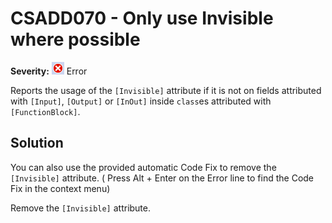 # CSADD070 - Only use Invisible where possible

**Severity:** ![Error](images/Error.png) Error

Reports the usage of the `[Invisible]` attribute if it is not on fields attributed with `[Input]`, `[Output]` or `[InOut]` inside `class`es attributed with `[FunctionBlock]`.

## Solution

You can also use the provided automatic Code Fix to remove the `[Invisible]` attribute. ( Press Alt + Enter on the Error line to find the Code Fix in the context menu) 

Remove the `[Invisible]` attribute.